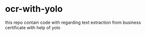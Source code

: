 # ocr-with-yolo
this repo contain code with  regarding text extraction from business certificate  with help of yolo 
